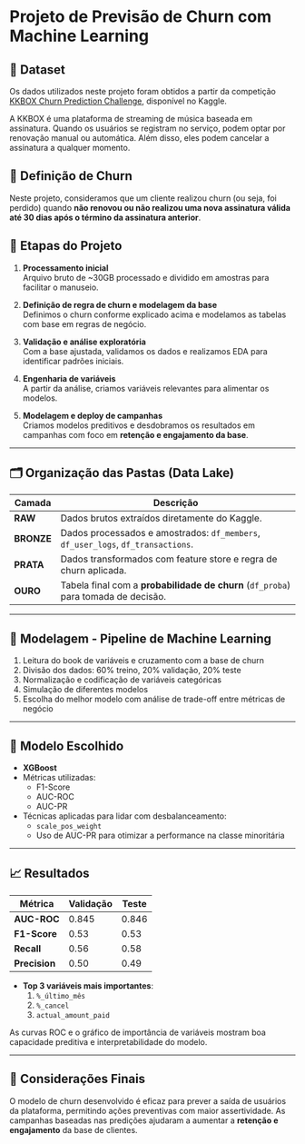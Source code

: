 # Projeto de Previsão de Churn com Machine Learning

## 📂 Dataset

Os dados utilizados neste projeto foram obtidos a partir da competição [KKBOX Churn Prediction Challenge](https://www.kaggle.com/competitions/kkbox-churn-prediction-challenge/data), disponível no Kaggle.

A KKBOX é uma plataforma de streaming de música baseada em assinatura. Quando os usuários se registram no serviço, podem optar por renovação manual ou automática. Além disso, eles podem cancelar a assinatura a qualquer momento.

## 📌 Definição de Churn

Neste projeto, consideramos que um cliente realizou churn (ou seja, foi perdido) quando **não renovou ou não realizou uma nova assinatura válida até 30 dias após o término da assinatura anterior**.

## 🔁 Etapas do Projeto

1. **Processamento inicial**  
   Arquivo bruto de ~30GB processado e dividido em amostras para facilitar o manuseio.

2. **Definição de regra de churn e modelagem da base**  
   Definimos o churn conforme explicado acima e modelamos as tabelas com base em regras de negócio.

3. **Validação e análise exploratória**  
   Com a base ajustada, validamos os dados e realizamos EDA para identificar padrões iniciais.

4. **Engenharia de variáveis**  
   A partir da análise, criamos variáveis relevantes para alimentar os modelos.

5. **Modelagem e deploy de campanhas**  
   Criamos modelos preditivos e desdobramos os resultados em campanhas com foco em **retenção e engajamento da base**.

---

## 🗂️ Organização das Pastas (Data Lake)

| Camada | Descrição |
|--------|-----------|
| **RAW**    | Dados brutos extraídos diretamente do Kaggle. |
| **BRONZE** | Dados processados e amostrados: `df_members`, `df_user_logs`, `df_transactions`. |
| **PRATA**  | Dados transformados com feature store e regra de churn aplicada. |
| **OURO**   | Tabela final com a **probabilidade de churn** (`df_proba`) para tomada de decisão. |

---

## 🤖 Modelagem - Pipeline de Machine Learning

1. Leitura do book de variáveis e cruzamento com a base de churn  
2. Divisão dos dados: 60% treino, 20% validação, 20% teste  
3. Normalização e codificação de variáveis categóricas  
4. Simulação de diferentes modelos  
5. Escolha do melhor modelo com análise de trade-off entre métricas de negócio

---

## 🧠 Modelo Escolhido

- **XGBoost**
- Métricas utilizadas:
  - F1-Score
  - AUC-ROC
  - AUC-PR
- Técnicas aplicadas para lidar com desbalanceamento:
  - `scale_pos_weight`
  - Uso de AUC-PR para otimizar a performance na classe minoritária

---

## 📈 Resultados

| Métrica | Validação | Teste |
|--------|-----------|-------|
| **AUC-ROC** | 0.845 | 0.846 |
| **F1-Score** | 0.53 | 0.53 |
| **Recall** | 0.56 | 0.58 |
| **Precision** | 0.50 | 0.49 |

- **Top 3 variáveis mais importantes**:
  1. `%_último_mês`
  2. `%_cancel`
  3. `actual_amount_paid`

As curvas ROC e o gráfico de importância de variáveis mostram boa capacidade preditiva e interpretabilidade do modelo.

---

## 🎯 Considerações Finais

O modelo de churn desenvolvido é eficaz para prever a saída de usuários da plataforma, permitindo ações preventivas com maior assertividade. As campanhas baseadas nas predições ajudaram a aumentar a **retenção e engajamento** da base de clientes.
